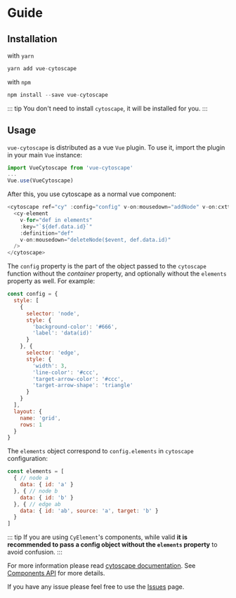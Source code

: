 # Guide

## Installation

with `yarn`

```javascript
yarn add vue-cytoscape
```

with `npm`

```javascript
npm install --save vue-cytoscape
```

::: tip
You don't need to install `cytoscape`, it will be installed for you.
:::

## Usage

`vue-cytoscape` is distributed as a vue `Vue` plugin. To use it, import the plugin in your main `Vue` instance:

```javascript
import VueCytoscape from 'vue-cytoscape'
...
Vue.use(VueCytoscape)
```

After this, you use cytoscape as a normal vue component:

```javascript
<cytoscape ref="cy" :config="config" v-on:mousedown="addNode" v-on:cxttapstart="updateNode">
  <cy-element
    v-for="def in elements"
    :key="`${def.data.id}`"
    :definition="def"
    v-on:mousedown="deleteNode($event, def.data.id)"
  />
</cytoscape>
```

The `config` property is the part of the object passed to the `cytoscape` function without the *container*  property, and optionally without the `elements` property as well. For example:

```javascript
const config = {
  style: [
    {
      selector: 'node',
      style: {
        'background-color': '#666',
        'label': 'data(id)'
      }
    }, {
      selector: 'edge',
      style: {
        'width': 3,
        'line-color': '#ccc',
        'target-arrow-color': '#ccc',
        'target-arrow-shape': 'triangle'
      }
    }
  ],
  layout: {
    name: 'grid',
    rows: 1
  }
}
```

The `elements` object correspond to `config.elements` in `cytoscape` configuration:

```javascript
const elements = [
  { // node a
    data: { id: 'a' }
  }, { // node b
    data: { id: 'b' }
  }, { // edge ab
    data: { id: 'ab', source: 'a', target: 'b' }
  }
]
```

::: tip
If you are using `CyElement`'s components, while valid **it is recommended to pass a config object without the `elements` property** to avoid confusion.
:::

For more information please read [cytoscape documentation](http://js.cytoscape.org/#getting-started/initialisation). See [Components API](/api) for more details.

If you have any issue please feel free to use the [Issues](https://github.com/rcarcasses/vue-cytoscape/issues) page.
